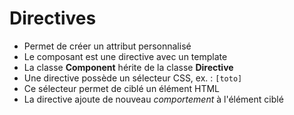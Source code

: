 # Directives

* Permet de créer un attribut personnalisé
* Le composant est une directive avec un template
* La classe **Component** hérite de la classe **Directive**
* Une directive possède un sélecteur CSS, ex. : `[toto]`
* Ce sélecteur permet de ciblé un élément HTML
* La directive ajoute de nouveau *comportement* à l'élément ciblé
